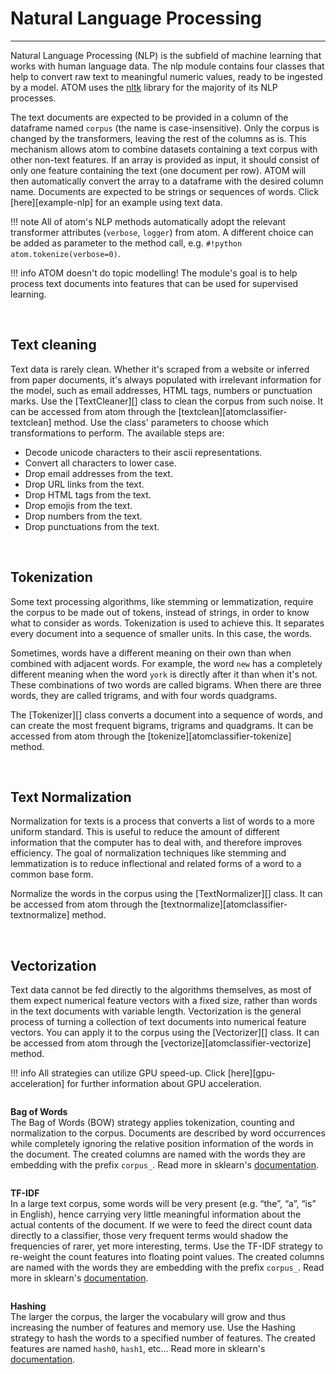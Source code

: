# Natural Language Processing
-----------------------------

Natural Language Processing (NLP) is the subfield of machine learning
that works with human language data. The nlp module contains four
classes that help to convert raw text to meaningful numeric values,
ready to be ingested by a model. ATOM uses the [nltk](https://www.nltk.org/index.html)
library for the majority of its NLP processes.

The text documents are expected to be provided in a column of the dataframe
named `corpus` (the name is case-insensitive). Only the corpus is changed
by the transformers, leaving the rest of the columns as is. This mechanism
allows atom to combine datasets containing a text corpus with other non-text
features. If an array is provided as input, it should consist of only one
feature containing the text (one document per row). ATOM will then
automatically convert the array to a dataframe with the desired column name.
Documents are expected to be strings or sequences of words. Click
[here][example-nlp] for an example using text data.

!!! note
    All of atom's NLP methods automatically adopt the relevant transformer
    attributes (`verbose`, `logger`) from atom. A different choice can be
    added as parameter to the method call, e.g. `#!python atom.tokenize(verbose=0)`.

!!! info
    ATOM doesn't do topic modelling! The module's goal is to help process
    text documents into features that can be used for supervised learning.

<br>

## Text cleaning

Text data is rarely clean. Whether it's scraped from a website or inferred
from paper documents, it's always populated with irrelevant information for
the model, such as email addresses, HTML tags, numbers or punctuation marks.
Use the [TextCleaner][] class to clean the corpus from such noise. It can be
accessed from atom through the [textclean][atomclassifier-textclean] method.
Use the class' parameters to choose which transformations to perform. The
available steps are:

* Decode unicode characters to their ascii representations.
* Convert all characters to lower case.
* Drop email addresses from the text.
* Drop URL links from the text.
* Drop HTML tags from the text.
* Drop emojis from the text.
* Drop numbers from the text.
* Drop punctuations from the text.


<br>

## Tokenization

Some text processing algorithms, like stemming or lemmatization, require the
corpus to be made out of tokens, instead of strings, in order to know what to
consider as words. Tokenization is used to achieve this. It separates every
document into a sequence of smaller units. In this case, the words.

Sometimes, words have a different meaning on their own than when combined
with adjacent words. For example, the word `new` has a completely different
meaning when the word `york` is directly after it than when it's not. These
combinations of two words are called bigrams. When there are three words,
they are called trigrams, and with four words quadgrams.

The [Tokenizer][] class converts a document into a sequence of words, and
can create the most frequent bigrams, trigrams and quadgrams. It can be
accessed from atom through the [tokenize][atomclassifier-tokenize] method.


<br>

## Text Normalization

Normalization for texts is a process that converts a list of words to a
more uniform standard. This is useful to reduce the amount of different
information that the computer has to deal with, and therefore improves
efficiency. The goal of normalization techniques like stemming and
lemmatization is to reduce inflectional and related forms of a word
to a common base form.

Normalize the words in the corpus using the [TextNormalizer][] class.
It can be accessed from atom through the [textnormalize][atomclassifier-textnormalize]
method.


<br>

## Vectorization

Text data cannot be fed directly to the algorithms themselves, as most
of them expect numerical feature vectors with a fixed size, rather than
words in the text documents with variable length. Vectorization is the
general process of turning a collection of text documents into numerical
feature vectors. You can apply it to the corpus using the [Vectorizer][]
class. It can be accessed from atom through the [vectorize][atomclassifier-vectorize]
method.

!!! info
    All strategies can utilize GPU speed-up. Click [here][gpu-acceleration]
    for further information about GPU acceleration.

<br style="display: block; margin-top: 2em; content: ' '">

**Bag of Words**<br>
The Bag of Words (BOW) strategy applies tokenization, counting and
normalization to the corpus. Documents are described by word occurrences
while completely ignoring the relative position information of the words
in the document. The created columns are named with the words they are
embedding with the prefix `corpus_`. Read more in sklearn's [documentation](https://scikit-learn.org/stable/modules/feature_extraction.html#the-bag-of-words-representation).

<br style="display: block; margin-top: 2em; content: ' '">

**TF-IDF**<br>
In a large text corpus, some words will be very present (e.g. “the”,
“a”, “is” in English), hence carrying very little meaningful information
about the actual contents of the document. If we were to feed the direct
count data directly to a classifier, those very frequent terms would
shadow the frequencies of rarer, yet more interesting, terms. Use the
TF-IDF strategy to re-weight the count features into floating point values.
The created columns are named with the words they are embedding with the
prefix `corpus_`. Read more in sklearn's [documentation](https://scikit-learn.org/stable/modules/feature_extraction.html#tfidf-term-weighting).

<br style="display: block; margin-top: 2em; content: ' '">

**Hashing**<br>
The larger the corpus, the larger the vocabulary will grow and thus
increasing the number of features and memory use. Use the Hashing
strategy to hash the words to a specified number of features. The
created features are named `hash0`, `hash1`, etc... Read more in
sklearn's [documentation](https://scikit-learn.org/stable/modules/feature_extraction.html#vectorizing-a-large-text-corpus-with-the-hashing-trick).
